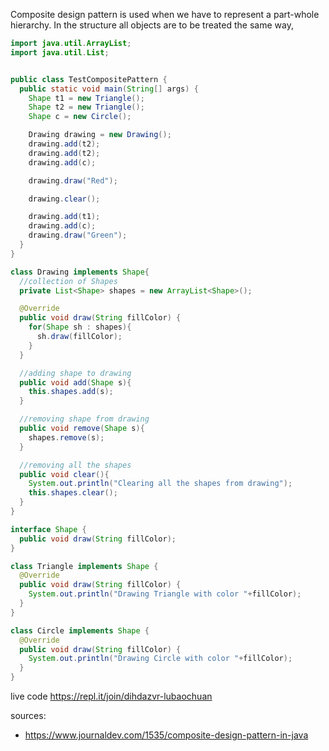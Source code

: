 Composite design pattern is used when we have to represent a part-whole hierarchy. In the structure all objects are to be treated the same way,

```java
import java.util.ArrayList;
import java.util.List;


public class TestCompositePattern {
  public static void main(String[] args) {
    Shape t1 = new Triangle();
    Shape t2 = new Triangle();
    Shape c = new Circle();

    Drawing drawing = new Drawing();
    drawing.add(t2);
    drawing.add(t2);
    drawing.add(c);

    drawing.draw("Red");

    drawing.clear();

    drawing.add(t1);
    drawing.add(c);
    drawing.draw("Green");
  }
}

class Drawing implements Shape{
  //collection of Shapes
  private List<Shape> shapes = new ArrayList<Shape>();

  @Override
  public void draw(String fillColor) {
    for(Shape sh : shapes){
      sh.draw(fillColor);
    }
  }

  //adding shape to drawing
  public void add(Shape s){
    this.shapes.add(s);
  }

  //removing shape from drawing
  public void remove(Shape s){
    shapes.remove(s);
  }

  //removing all the shapes
  public void clear(){
    System.out.println("Clearing all the shapes from drawing");
    this.shapes.clear();
  }
}

interface Shape {
  public void draw(String fillColor);
}

class Triangle implements Shape {
  @Override
  public void draw(String fillColor) {
    System.out.println("Drawing Triangle with color "+fillColor);
  }
}

class Circle implements Shape {
  @Override
  public void draw(String fillColor) {
    System.out.println("Drawing Circle with color "+fillColor);
  }
}
```

live code https://repl.it/join/dihdazvr-lubaochuan

sources:
* https://www.journaldev.com/1535/composite-design-pattern-in-java
